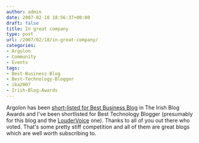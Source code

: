 ```yaml
---
author: admin
date: 2007-02-18 18:56:37+00:00
draft: false
title: In great company
type: post
url: /2007/02/18/in-great-company/
categories:
- Argolon
- Community
- Events
tags:
- Best-Business-Blog
- Best-Technology-Blogger
- iba2007
- Irish-Blog-Awards
---
```


Argolon has been [short-listed for Best Business Blog](http://awards.ie/blogawards/2007/02/18/2007-irish-blog-awards-short-list-congrats-to-all/) in The Irish Blog Awards and I've been shortlisted for Best Technology Blogger (presumably for this blog and the [LouderVoice](http://blog.loudervoice.com/) one). Thanks to all of you out there who voted. That's some pretty stiff competition and all of them are great blogs which are well worth subscribing to.



